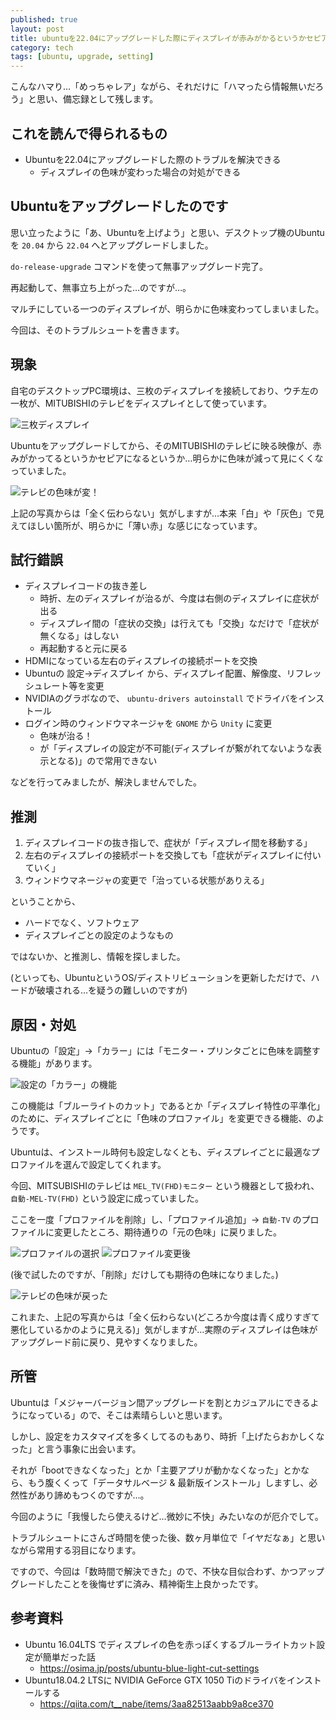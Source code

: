 ```yaml
---
published: true
layout: post
title: ubuntuを22.04にアップグレードした際にディスプレイが赤みがかるというかセピアになる
category: tech
tags: [ubuntu, upgrade, setting]
---
```


こんなハマり…「めっちゃレア」ながら、それだけに「ハマったら情報無いだろう」と思い、備忘録として残します。

## これを読んで得られるもの

- Ubuntuを22.04にアップグレードした際のトラブルを解決できる
  - ディスプレイの色味が変わった場合の対処ができる

## Ubuntuをアップグレードしたのです

思い立ったように「あ、Ubuntuを上げよう」と思い、デスクトップ機のUbuntuを `20.04` から `22.04` へとアップグレードしました。

`do-release-upgrade` コマンドを使って無事アップグレード完了。

再起動して、無事立ち上がった…のですが…。

マルチにしている一つのディスプレイが、明らかに色味変わってしまいました。

今回は、そのトラブルシュートを書きます。

## 現象

自宅のデスクトップPC環境は、三枚のディスプレイを接続しており、ウチ左の一枚が、MITUBISHIのテレビをディスプレイとして使っています。

![三枚ディスプレイ](/images/2023-01-28-3display.jpg)

Ubuntuをアップグレードしてから、そのMITUBISHIのテレビに映る映像が、赤みがかってるというかセピアになるというか…明らかに色味が減って見にくくなっていました。

![テレビの色味が変！](/images/2023-01-28-color-flavor-changed.jpg)

上記の写真からは「全く伝わらない」気がしますが…本来「白」や「灰色」で見えてほしい箇所が、明らかに「薄い赤」な感じになっています。

## 試行錯誤

- ディスプレイコードの抜き差し
  - 時折、左のディスプレイが治るが、今度は右側のディスプレイに症状が出る
  - ディスプレイ間の「症状の交換」は行えても「交換」なだけで「症状が無くなる」はしない
  - 再起動すると元に戻る
- HDMIになっている左右のディスプレイの接続ポートを交換
- Ubuntuの 設定->ディスプレイ から、ディスプレイ配置、解像度、リフレッシュレート等を変更
- NVIDIAのグラボなので、 `ubuntu-drivers autoinstall` でドライバをインストール
- ログイン時のウィンドウマネージャを `GNOME` から `Unity` に変更
  - 色味が治る！
  - が「ディスプレイの設定が不可能(ディスプレイが繋がれてないような表示となる)」ので常用できない

などを行ってみましたが、解決しませんでした。

## 推測

1. ディスプレイコードの抜き指しで、症状が「ディスプレイ間を移動する」
2. 左右のディスプレイの接続ポートを交換しても「症状がディスプレイに付いていく」
3. ウィンドウマネージャの変更で「治っている状態がありえる」

ということから、

- ハードでなく、ソフトウェア
- ディスプレイごとの設定のようなもの

ではないか、と推測し、情報を探しました。

(といっても、UbuntuというOS/ディストリビューションを更新しただけで、ハードが破壊される…を疑うの難しいのですが)


## 原因・対処

Ubuntuの「設定」->「カラー」には「モニター・プリンタごとに色味を調整する機能」があります。

![設定の「カラー」の機能](/images/2023-01-28-ubuntu-coloer-profile-before.png)

この機能は「ブルーライトのカット」であるとか「ディスプレイ特性の平準化」のために、ディスプレイごとに「色味のプロファイル」を変更できる機能、のようです。

Ubuntuは、インストール時何も設定しなくとも、ディスプレイごとに最適なプロファイルを選んで設定してくれます。

今回、MITSUBISHIのテレビは `MEL_TV(FHD)モニター` という機器として扱われ、 `自動-MEL-TV(FHD)` という設定に成っていました。


ここを一度「プロファイルを削除」し、「プロファイル追加」->  `自動-TV` のプロファイルに変更したところ、期待通りの「元の色味」に戻りました。

![プロファイルの選択](/images/2023-01-28-ubuntu-coloer-profile-choice.png)
![プロファイル変更後](/images/2023-01-28-ubuntu-coloer-profile-after.png)

(後で試したのですが、「削除」だけしても期待の色味になりました。)

![テレビの色味が戻った](/images/2023-01-28-ubuntu-coloer-flavor-undo.jpg)

これまた、上記の写真からは「全く伝わらない(どころか今度は青く成りすぎて悪化しているかのように見える)」気がしますが…実際のディスプレイは色味がアップグレード前に戻り、見やすくなりました。

## 所管

Ubuntuは「メジャーバージョン間アップグレードを割とカジュアルにできるようになっている」ので、そこは素晴らしいと思います。

しかし、設定をカスタマイズを多くしてるのもあり、時折「上げたらおかしくなった」と言う事象に出会います。

それが「bootできなくなった」とか「主要アプリが動かなくなった」とかなら、もう腹くくって「データサルベージ & 最新版インストール」しますし、必然性があり諦めもつくのですが…。

今回のように「我慢したら使えるけど…微妙に不快」みたいなのが厄介でして。

トラブルシュートにさんざ時間を使った後、数ヶ月単位で「イヤだなぁ」と思いながら常用する羽目になります。

ですので、今回は「数時間で解決できた」ので、不快な目似合わず、かつアップグレードしたことを後悔せずに済み、精神衛生上良かったです。

## 参考資料

- Ubuntu 16.04LTS でディスプレイの色を赤っぽくするブルーライトカット設定が簡単だった話
  - <https://osima.jp/posts/ubuntu-blue-light-cut-settings>
- Ubuntu18.04.2 LTSに NVIDIA GeForce GTX 1050 Tiのドライバをインストールする
  - <https://qiita.com/t__nabe/items/3aa82513aabb9a8ce370>